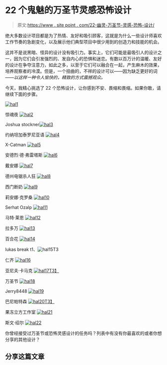 # 22 个鬼魅的万圣节灵感恐怖设计

> 原文:[https://www . site point . com/22-幽灵-万圣节-灵感-恐怖-设计/](https://www.sitepoint.com/22-spooky-halloween-inspired-horror-designs/)

绝大多数设计项目都是为了热情、友好和吸引顾客，这就是为什么一些设计师喜欢工作节奏的急剧变化，以及展示他们典型项目中很少用到的创造力和技能的机会。

这并不是说黑暗、怪异的设计没有吸引力。事实上，它们可能是最吸引人的设计之一，因为它们会引发强烈的、发自内心的恐惧和迷恋。有数以百万计的温暖、友好的设计在争夺注意力，如此之多，以至于它们可以融合在一起，产生麻木的效果，培养观察者的冷漠。但是，一个扭曲的，不祥的设计可以——因为缺乏更好的词——*以这样一种令人愉快的，精致的方式震撼观众。*

今天，我精心挑选了 22 个恐怖设计，让你感到不安、畏缩和畏缩。如果你敢，请继续下面的步骤。

[![hal1](../Images/76857eff2e26a2da9fcd56a033036180.png)](http://society6.com/Voltio/Happy-Halloween-cJf?utm_source=CMblog&utm_medium=link&utm_campaign=HalloweenInspiration)

惊魂夜
[![hal2](../Images/e7b7eb4610a78de8d7d66e6313b2aa9d.png)](http://www.imdb.com/title/tt0089175/)

Joshua stockner[![hal3](../Images/4ce4cd69751dcbf6ffc4d3b46f65b267.png)](http://gdc1joshuastocker.wordpress.com/tag/typography/http://gdc1joshuastocker.wordpress.com/tag/typography/)

约纳坦加泰罗尼亚语
[![hal4](../Images/6b0b5732e030a7c78bf0c40835311cdc.png)](http://www.behance.net/gallery/Halloween/390046)

X-Catman
[![hal5](../Images/1e9fe08cd8f503002585f1cfe57f0b5e.png)](http://x-catman.deviantart.com/art/Halloween-2008-102191531?q=boost%3Apopular%20halloween&qo=21)

安德烈·德·弗雷塔斯
[![hal6](../Images/73d76a866126f9bbe3d6bc520c6ad5cc.png)](http://andredefreitas.com/Zombie-Portraits)

戴安娜
[![hal7](../Images/dc7efdd2292a9b96da8904036b588d62.png)](http://www.behance.net/gallery/Halloween-series-of-illustrations/3014573?utm_source=CMblog&utm_medium=link&utm_campaign=HalloweenInspiration)

德州电锯杀人狂
[![hal8](../Images/c1919ab72012b80eb609224ffef1d800.png)](http://www.imdb.com/title/tt0072271/)

西门断奶
[![hal9](../Images/b5d4872e00e4813430b5209bed81f64d.png)](http://simonweaner.deviantart.com/art/Halloween-264126186)

莉安娜·克罗桑
[![hal10](../Images/209f1c870a124a6e065c5c60493a5a60.png)](http://www.behance.net/gallery/Happy-Halloween-Tutorial/11194041)

Serhat Ozalp
[![hal11](../Images/3b41fb4683b6938055e31f055349cf1a.png)](http://www.behance.net/gallery/PSD-Halloween-Bash-Flyer/5503603)

马特·莱恩
[![hal12](../Images/f7d5629c5aa3607f4191d5973e6293d7.png)](http://society6.com/product/Negative-Ghostrider_Print)

拉多万 [![hal13](../Images/2bd2915debcc6e66de716b6bf7cebaf9.png)](http://radojavor.deviantart.com/art/Trick-or-treat-42212833)

百合花
[![hal14](../Images/be7151a9eb4df4ca5f5f687e675b47d9.png)](http://www.behance.net/gallery/Bad-Omens/8992265)

lukas break
t1、![hal15](../Images/5883c79b450bce641ea0f63344fc2f55.png)T3

仁齐
[![hal16](../Images/4058c0b46aa2f59ee5e5ad2c62858f43.png)](http://jenzee.deviantart.com/art/Gaia-Halloween-Storybook-Pg-7-141684404)

亚尼夫·卡马克
[![hal17](../Images/1d4ed687cae328b85fa1b0554c9bd7e3.png)T3】](http://www.behance.net/gallery/The-Haunted-House/10930055)

万圣节
[![hal18](../Images/e5a74d50165206e131cb67a82a7fed63.png)](http://www.imdb.com/title/tt0373883/?ref_=nv_sr_2)

Jerry8448
[![hal19](../Images/3f84818b6fe8f4ad6206fce769077670.png)](http://jerry8448.deviantart.com/art/Halloween-Mansion-180831986?q=boost%3Apopular+halloween+2010&qo=48)

巴尼帕特森
[![hal20](../Images/382cfd31b8b57dfa5f2581af626c2107.png)T3】](http://barneypatterson.wordpress.com/graphic-design/)

果冻立方工作室
[![hal21](../Images/510ffbaccf392f78fa0ea019c7ef0ef7.png)](http://www.behance.net/gallery/Halloween-2012-card/5792595)

斯文·绍尔
[![hal22](../Images/e0fc05d5317952921e4cf1b5d4e2d312.png)](http://www.behance.net/gallery/ART-OF-HORROR/315895)

你曾经接受过万圣节或恐怖灵感设计的任务吗？列表中有没有你最喜欢的或者你想分享的其他设计？

## 分享这篇文章